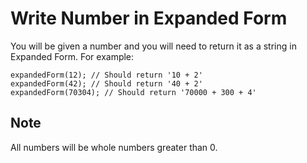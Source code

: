 # Write Number in Expanded Form

You will be given a number and you will need to return it as a string in Expanded Form. For example:

```
expandedForm(12); // Should return '10 + 2'
expandedForm(42); // Should return '40 + 2'
expandedForm(70304); // Should return '70000 + 300 + 4'
```

## Note

All numbers will be whole numbers greater than 0.
